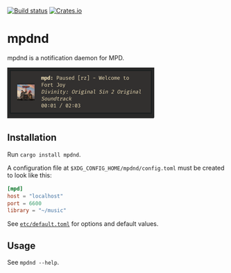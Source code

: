 [![Build status](https://github.com/Dophin2009/mpdnd/workflows/ci/badge.svg)](https://github.com/Dophin2009/mpdnd/actions)
[![Crates.io](https://img.shields.io/crates/v/mpdnd.svg)](https://crates.io/crates/mpdnd)

# mpdnd

mpdnd is a notification daemon for MPD.

![An example notification](assets/example.png)

## Installation

Run `cargo install mpdnd`.

A configuration file at `$XDG_CONFIG_HOME/mpdnd/config.toml` must be created to
look like this:

``` toml
[mpd]
host = "localhost"
port = 6600
library = "~/music"
```

See [`etc/default.toml`](etc/default.toml) for options and default values.

## Usage

See `mpdnd --help`.
